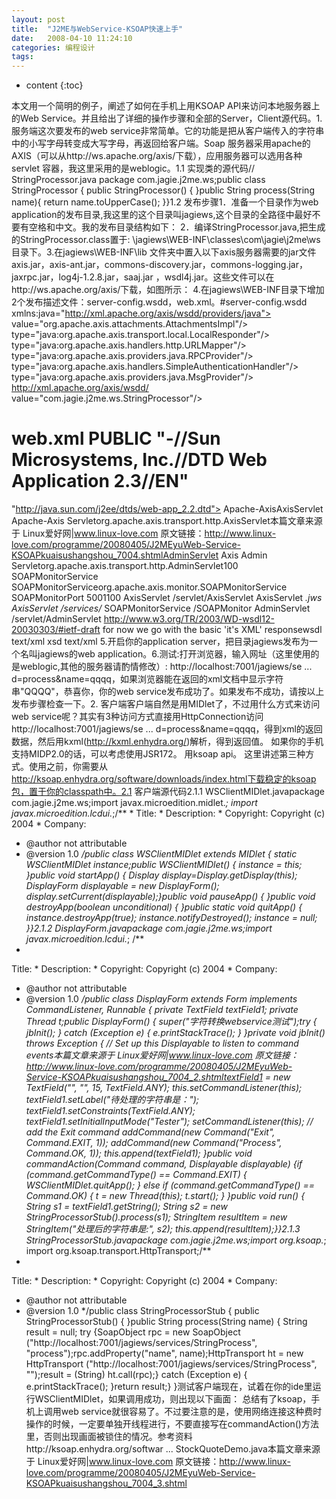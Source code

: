 ```yaml
---
layout: post
title:  "J2ME与WebService-KSOAP快速上手"
date:   2008-04-10 11:24:10
categories: 编程设计
tags:
---
```


* content
{:toc}

本文用一个简明的例子，阐述了如何在手机上用KSOAP API来访问本地服务器上的Web Service。并且给出了详细的操作步骤和全部的Server，Client源代码。1. 服务端这次要发布的web service非常简单。它的功能是把从客户端传入的字符串中的小写字母转变成大写字母，再返回给客户端。Soap 服务器采用apache的AXIS（可以从http://ws.apache.org/axis/下载），应用服务器可以选用各种servlet 容器，我这里采用的是weblogic。1.1 实现类的源代码// StringProcessor.java
package com.jagie.j2me.ws;public class StringProcessor {
public StringProcessor() {
}public String process(String name){
return name.toUpperCase();
}}1.2 发布步骤1．准备一个目录作为web application的发布目录,我这里的这个目录叫jagiews,这个目录的全路径中最好不要有空格和中文。我的发布目录结构如下： 2．编译StringProcessor.java,把生成的StringProcessor.class置于: \jagiews\WEB-INF\classes\com\jagie\j2me\ws目录下。3.在jagiews\WEB-INF\lib 文件夹中置入以下axis服务器需要的jar文件 axis.jar，axis-ant.jar，commons-discovery.jar，commons-logging.jar，jaxrpc.jar，log4j-1.2.8.jar，saaj.jar ，wsdl4j.jar。这些文件可以在http://ws.apache.org/axis/下载，如图所示： 4.在jagiews\WEB-INF目录下增加2个发布描述文件：server-config.wsdd，web.xml。#server-config.wsdd
xmlns:java="http://xml.apache.org/axis/wsdd/providers/java"> value="org.apache.axis.attachments.AttachmentsImpl"/>      
type="java:org.apache.axis.transport.local.LocalResponder"/>
type="java:org.apache.axis.handlers.http.URLMapper"/>
type="java:org.apache.axis.providers.java.RPCProvider"/>
type="java:org.apache.axis.handlers.SimpleAuthenticationHandler"/>
type="java:org.apache.axis.providers.java.MsgProvider"/>  http://xml.apache.org/axis/wsdd/   value="com.jagie.j2me.ws.StringProcessor"/>      
# web.xml PUBLIC "-//Sun Microsystems, Inc.//DTD Web Application 2.3//EN"
"http://java.sun.com/j2ee/dtds/web-app_2.2.dtd">
Apache-AxisAxisServlet
Apache-Axis Servletorg.apache.axis.transport.http.AxisServlet本篇文章来源于 Linux爱好网|www.linux-love.com 原文链接：http://www.linux-love.com/programme/20080405/J2MEyuWeb-Service-KSOAPkuaisushangshou_7004.shtmlAdminServlet
Axis Admin Servletorg.apache.axis.transport.http.AdminServlet100 SOAPMonitorService
SOAPMonitorServiceorg.apache.axis.monitor.SOAPMonitorService
SOAPMonitorPort
5001100 AxisServlet
/servlet/AxisServlet AxisServlet
*.jws AxisServlet
/services/* SOAPMonitorService
/SOAPMonitor AdminServlet
/servlet/AdminServlet http://www.w3.org/TR/2003/WD-wsdl12-20030303/#ietf-draft
for now we go with the basic 'it's XML' responsewsdl
text/xml
xsd
text/xml 5.开启你的application server，把目录jagiews发布为一个名叫jagiews的web application。6.测试:打开浏览器，输入网址（这里使用的是weblogic,其他的服务器请酌情修改）: http://localhost:7001/jagiews/se ... d=process&name=qqqq，如果浏览器能在返回的xml文档中显示字符串"QQQQ"，恭喜你，你的web service发布成功了。如果发布不成功，请按以上发布步骤检查一下。2. 客户端客户端自然是用MIDlet了，不过用什么方式来访问web service呢？其实有3种访问方式直接用HttpConnection访问 http://localhost:7001/jagiews/se ... d=process&name=qqqq，得到xml的返回数据，然后用kxml(http://kxml.enhydra.org/)解析，得到返回值。 
如果你的手机支持MIDP2.0的话，可以考虑使用JSR172。 
用ksoap api。 
这里讲述第三种方式。使用之前，你需要从 http://ksoap.enhydra.org/software/downloads/index.html下载稳定的ksoap包，置于你的classpath中。2.1 客户端源代码2.1.1 WSClientMIDlet.javapackage com.jagie.j2me.ws;import javax.microedition.midlet.*;
import javax.microedition.lcdui.*;/**
* 
Title:
* 
Description:
* 
Copyright: Copyright (c) 2004
* 
Company:
* @author not attributable
* @version 1.0
*/public class WSClientMIDlet
extends MIDlet {
static WSClientMIDlet instance;public WSClientMIDlet() {
instance = this;
}public void startApp() {
Display display=Display.getDisplay(this);
DisplayForm displayable = new DisplayForm();
display.setCurrent(displayable);}public void pauseApp() {
}public void destroyApp(boolean unconditional) {
}public static void quitApp() {
instance.destroyApp(true);
instance.notifyDestroyed();
instance = null;
}}2.1.2 DisplayForm.javapackage com.jagie.j2me.ws;import javax.microedition.lcdui.*;
/**
* 
Title:
* 
Description:
* 
Copyright: Copyright (c) 2004
* 
Company:
* @author not attributable
* @version 1.0
*/public class DisplayForm
extends Form
implements CommandListener, Runnable {
private TextField textField1;
private Thread t;public DisplayForm() {
super("字符转换webservice测试");try {
jbInit();
}
catch (Exception e) {
e.printStackTrace();
}
}private void jbInit() throws Exception {
// Set up this Displayable to listen to command events本篇文章来源于 Linux爱好网|www.linux-love.com 原文链接：http://www.linux-love.com/programme/20080405/J2MEyuWeb-Service-KSOAPkuaisushangshou_7004_2.shtmltextField1 = new TextField("", "", 15, TextField.ANY);
this.setCommandListener(this);
textField1.setLabel("待处理的字符串是：");
textField1.setConstraints(TextField.ANY);
textField1.setInitialInputMode("Tester");
setCommandListener(this);
// add the Exit command
addCommand(new Command("Exit", Command.EXIT, 1));
addCommand(new Command("Process", Command.OK, 1));
this.append(textField1);
}public void commandAction(Command command, Displayable displayable) {if (command.getCommandType() == Command.EXIT) {
WSClientMIDlet.quitApp();
}
else if (command.getCommandType() == Command.OK) {
t = new Thread(this);
t.start();
}
}public void run() {
String s1 = textField1.getString();
String s2 = new StringProcessorStub().process(s1);
StringItem resultItem = new StringItem("处理后的字符串是:", s2);
this.append(resultItem);}}2.1.3 StringProcessorStub.javapackage com.jagie.j2me.ws;import org.ksoap.*;
import org.ksoap.transport.HttpTransport;/**
* 
Title:
* 
Description:
* 
Copyright: Copyright (c) 2004
* 
Company:
* @author not attributable
* @version 1.0
*/public class StringProcessorStub {
public StringProcessorStub() {
}public String process(String name) {
String result = null;
try {SoapObject rpc = new SoapObject
("http://localhost:7001/jagiews/services/StringProcess", "process");rpc.addProperty("name", name);HttpTransport ht = new HttpTransport
("http://localhost:7001/jagiews/services/StringProcess", "");result = (String) ht.call(rpc);}
catch (Exception e) {
e.printStackTrace();
}return result;}
}测试客户端现在，试着在你的ide里运行WSClientMIDlet，如果调用成功，则出现以下画面： 总结有了ksoap，手机上调用web service就很容易了。不过要注意的是，使用网络连接这种费时操作的时候，一定要单独开线程进行，不要直接写在commandAction()方法里，否则出现画面被锁住的情况。参考资料http://ksoap.enhydra.org/softwar ... StockQuoteDemo.java本篇文章来源于 Linux爱好网|www.linux-love.com 原文链接：http://www.linux-love.com/programme/20080405/J2MEyuWeb-Service-KSOAPkuaisushangshou_7004_3.shtml
        
